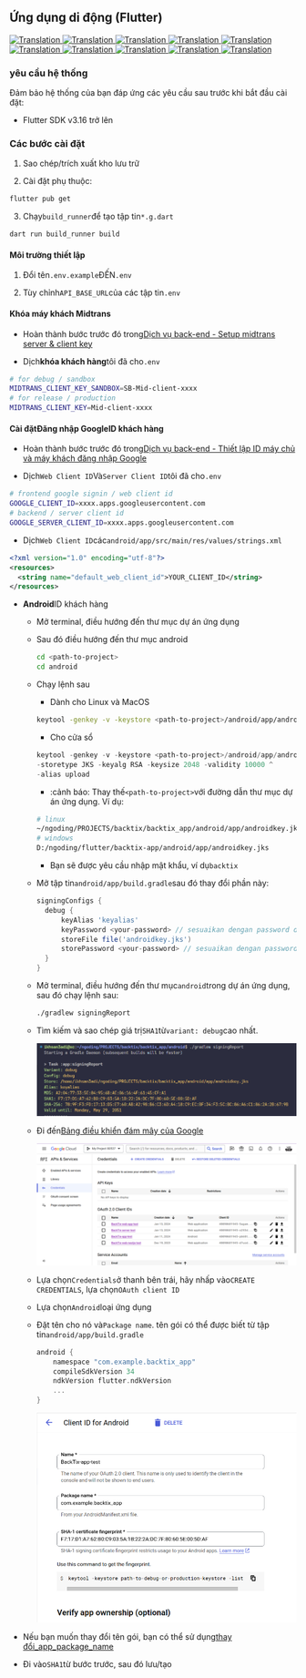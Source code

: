 ## Ứng dụng di động (Flutter)

<a href="./mobile-app.md">
  <img alt="Translation" src="https://img.shields.io/badge/Bahasa_Indonesia-blue?style=for-the-badge&logo=googletranslate&logoColor=blue&labelColor=white">
</a>
<a href="./mobile-app.en.md">
  <img alt="Translation" src="https://img.shields.io/badge/English-blue?style=for-the-badge&logo=googletranslate&logoColor=blue&labelColor=white">
</a>
<a href="./mobile-app.zh-CN.md">
  <img alt="Translation" src="https://img.shields.io/badge/简体中文-blue?style=for-the-badge&logo=googletranslate&logoColor=blue&labelColor=white">
</a>
<a href="./mobile-app.ja.md">
  <img alt="Translation" src="https://img.shields.io/badge/日本語-blue?style=for-the-badge&logo=googletranslate&logoColor=blue&labelColor=white">
</a>
<a href="./mobile-app.ar.md">
  <img alt="Translation" src="https://img.shields.io/badge/Arabic_عربي-blue?style=for-the-badge&logo=googletranslate&logoColor=blue&labelColor=white">
</a>
<a href="./mobile-app.pt.md">
  <img alt="Translation" src="https://img.shields.io/badge/Português-blue?style=for-the-badge&logo=googletranslate&logoColor=blue&labelColor=white">
</a>
<a href="./mobile-app.es.md">
  <img alt="Translation" src="https://img.shields.io/badge/Español-blue?style=for-the-badge&logo=googletranslate&logoColor=blue&labelColor=white">
</a>
<a href="./mobile-app.fr.md">
  <img alt="Translation" src="https://img.shields.io/badge/Français-blue?style=for-the-badge&logo=googletranslate&logoColor=blue&labelColor=white">
</a>
<a href="./mobile-app.vi.md">
  <img alt="Translation" src="https://img.shields.io/badge/Tiếng_Việt-blue?style=for-the-badge&logo=googletranslate&logoColor=blue&labelColor=white">
</a>
<a href="./mobile-app.hi.md">
  <img alt="Translation" src="https://img.shields.io/badge/Hindi_हिंदी-blue?style=for-the-badge&logo=googletranslate&logoColor=blue&labelColor=white">
</a>

### yêu cầu hệ thống

Đảm bảo hệ thống của bạn đáp ứng các yêu cầu sau trước khi bắt đầu cài đặt:

-   Flutter SDK v3.16 trở lên

### Các bước cài đặt

1.  Sao chép/trích xuất kho lưu trữ

2.  Cài đặt phụ thuộc:

```bash
flutter pub get
```

3.  Chạy`build_runner`để tạo tập tin`*.g.dart`

```bash
dart run build_runner build
```

#### Môi trường thiết lập

1.  Đổi tên`.env.example`ĐẾN`.env`

2.  Tùy chỉnh`API_BASE_URL`của các tập tin`.env`

#### Khóa máy khách Midtrans

-   Hoàn thành bước trước đó trong[Dịch vụ back-end - Setup midtrans server & client key](api-service.md#setup-midtrans-server--client-key)

-   Dịch**khóa khách hàng**tôi đã cho`.env`

```sh
# for debug / sandbox
MIDTRANS_CLIENT_KEY_SANDBOX=SB-Mid-client-xxxx
# for release / production
MIDTRANS_CLIENT_KEY=Mid-client-xxxx
```

#### Cài đặt**Đăng nhập Google**ID khách hàng

-   Hoàn thành bước trước đó trong[Dịch vụ back-end - Thiết lập ID máy chủ và máy khách đăng nhập Google](api-service.md#setup-google-sign-in-server--client-id)

-   Dịch`Web Client ID`Và`Server Client ID`tôi đã cho`.env`

```sh
# frontend google signin / web client id
GOOGLE_CLIENT_ID=xxxx.apps.googleusercontent.com
# backend / server client id
GOOGLE_SERVER_CLIENT_ID=xxxx.apps.googleusercontent.com
```

-   Dịch`Web Client ID`các`android/app/src/main/res/values/strings.xml`

```xml
<?xml version="1.0" encoding="utf-8"?>
<resources>
  <string name="default_web_client_id">YOUR_CLIENT_ID</string> 
</resources>
```

-   **Android**ID khách hàng

    -   Mở terminal, điều hướng đến thư mục dự án ứng dụng

    -   Sau đó điều hướng đến thư mục android

        ```bash
        cd <path-to-project>
        cd android
        ```

    -   Chạy lệnh sau

        -   Dành cho Linux và MacOS

        ```bash
        keytool -genkey -v -keystore <path-to-project>/android/app/androidkey.jks -keyalg RSA -keysize 2048 -validity 10000 -alias keyalias

        ```

        -   Cho cửa sổ

        ```powershell
        keytool -genkey -v -keystore <path-to-project>/android/app/androidkey.jks ^
        -storetype JKS -keyalg RSA -keysize 2048 -validity 10000 ^
        -alias upload
        ```

        -   :cảnh báo: Thay thế`<path-to-project>`với đường dẫn thư mục dự án ứng dụng.
            Ví dụ:

        ```bash
        # linux
        ~/ngoding/PROJECTS/backtix/backtix_app/android/app/androidkey.jks
        # windows
        D:/ngoding/flutter/backtix-app/android/app/androidkey.jks
        ```

        -   Bạn sẽ được yêu cầu nhập mật khẩu, ví dụ`backtix`

    -   Mở tập tin`android/app/build.gradle`sau đó thay đổi phần này:
        ```gradle
        signingConfigs {
          debug {
              keyAlias 'keyalias'
              keyPassword <your-password> // sesuaikan dengan password dari langkah sebelumnya
              storeFile file('androidkey.jks')
              storePassword <your-password> // sesuaikan dengan password dari langkah sebelumnya
          }
        }
        ```

    -   Mở terminal, điều hướng đến thư mục`android`trong dự án ứng dụng, sau đó chạy lệnh sau:

        ```bash
        ./gradlew signingReport
        ```

    -   Tìm kiếm và sao chép giá trị`SHA1`từ`variant: debug`cao nhất.

        ![Terminal](/assets/Screenshot_5.png)

    -   Đi đến[Bảng điều khiển đám mây của Google](https://console.cloud.google.com)

        ![Cloud Console](/assets/Screenshot_2.png)

    -   Lựa chọn`Credentials`ở thanh bên trái, hãy nhấp vào`CREATE CREDENTIALS`, lựa chọn`OAuth client ID`

    -   Lựa chọn`Android`loại ứng dụng

    -   Đặt tên cho nó và`Package name`. tên gói có thể được biết từ tập tin`android/app/build.gradle`

        ```gradle
        android {
            namespace "com.example.backtix_app"
            compileSdkVersion 34
            ndkVersion flutter.ndkVersion
            ...
        }
        ```

        ![Cloud Console](/assets/Screenshot_6.png)


-   Nếu bạn muốn thay đổi tên gói, bạn có thể sử dụng[thay đổi_app_package_name](https://pub.dev/packages/change_app_package_name)

-   Đi vào`SHA1`từ bước trước, sau đó lưu/tạo
